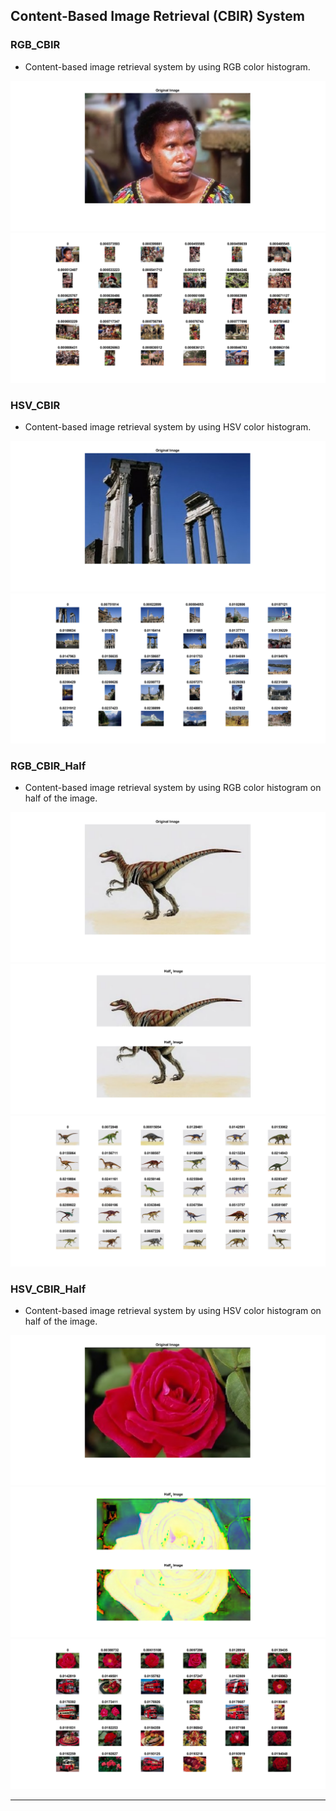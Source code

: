## Content-Based Image Retrieval (CBIR) System

### RGB_CBIR
- Content-based image retrieval system by using RGB color histogram.

![picture A11](/CBIR/Pic_a_1_1.png)
![picture A12](/CBIR/Pic_a_1_2.png)

### HSV_CBIR
- Content-based image retrieval system by using HSV color histogram.

![picture A21](/CBIR/Pic_a_2_1.png)
![picture A22](/CBIR/Pic_a_2_2.png)

### RGB_CBIR_Half
- Content-based image retrieval system by using RGB color histogram on half of the image.

![picture B11](/CBIR/Pic_b_1_1.png)
![picture B12](/CBIR/Pic_b_1_2.png)
![picture B13](/CBIR/Pic_b_1_3.png)

### HSV_CBIR_Half
- Content-based image retrieval system by using HSV color histogram on half of the image.

![picture B21](/CBIR/Pic_b_2_1.png)
![picture B22](/CBIR/Pic_b_2_2.png)
![picture B23](/CBIR/Pic_b_2_3.png)

---
